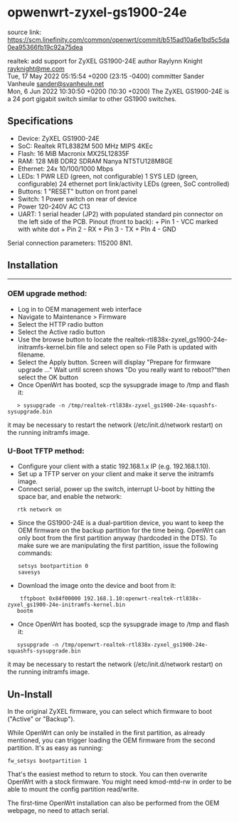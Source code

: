 # opwenwrt-zyxel-gs1900-24e

source link: https://scm.linefinity.com/common/openwrt/commit/b515ad10a6e1bd5c5da0ea95366fb19c92a75dea


realtek: add support for ZyXEL GS1900-24E
author	Raylynn Knight <rayknight@me.com>	
	Tue, 17 May 2022 05:15:54 +0200 (23:15 -0400)
committer	Sander Vanheule <sander@svanheule.net>	
	Mon, 6 Jun 2022 10:30:50 +0200 (10:30 +0200)
The ZyXEL GS1900-24E is a 24 port gigabit switch similar to other GS1900
switches.

Specifications
--------------
* Device:    ZyXEL GS1900-24E
* SoC:       Realtek RTL8382M 500 MHz MIPS 4KEc
* Flash:     16 MiB Macronix MX25L12835F
* RAM:       128 MiB DDR2 SDRAM Nanya NT5TU128M8GE
* Ethernet:  24x 10/100/1000 Mbps
* LEDs:      1 PWR LED (green, not configurable)
             1 SYS LED (green, configurable)
             24 ethernet port link/activity LEDs (green, SoC controlled)
* Buttons:   1 "RESET" button on front panel
* Switch:    1 Power switch on rear of device
* Power      120-240V AC C13
* UART:      1 serial header (JP2) with populated standard pin connector on
             the left side of the PCB.
             Pinout (front to back):
             + Pin 1 - VCC marked with white dot
             + Pin 2 - RX
             + Pin 3 - TX
             + PIn 4 - GND

Serial connection parameters:  115200 8N1.

## Installation
------------

### OEM upgrade method:

* Log in to OEM management web interface
* Navigate to Maintenance > Firmware
* Select the HTTP radio button
* Select the Active radio button
* Use the browse button to locate the realtek-rtl838x-zyxel_gs1900-24e-initramfs-kernel.bin file and select open so File Path is updated with filename.
* Select the Apply button. Screen will display "Prepare for firmware upgrade ..." Wait until screen shows "Do you really want to reboot?"then select the OK button
* Once OpenWrt has booted, scp the sysupgrade image to /tmp and flash it:
```
   > sysupgrade -n /tmp/realtek-rtl838x-zyxel_gs1900-24e-squashfs-sysupgrade.bin
```
   it may be necessary to restart the network (/etc/init.d/network restart) on
   the running initramfs image.

### U-Boot TFTP method:

* Configure your client with a static 192.168.1.x IP (e.g. 192.168.1.10).
* Set up a TFTP server on your client and make it serve the initramfs image.
* Connect serial, power up the switch, interrupt U-boot by hitting the
  space bar, and enable the network:
```
   rtk network on
```
* Since the GS1900-24E is a dual-partition device, you want to keep the OEM firmware on the backup partition for the time being. OpenWrt can only boot
  from the first partition anyway (hardcoded in the DTS). To make sure we are manipulating the first partition, issue the following commands:
  ```
  setsys bootpartition 0
  savesys
  ```
* Download the image onto the device and boot from it:
```
    tftpboot 0x84f00000 192.168.1.10:openwrt-realtek-rtl838x-zyxel_gs1900-24e-initramfs-kernel.bin
   bootm
  ```
* Once OpenWrt has booted, scp the sysupgrade image to /tmp and flash it:
```
   sysupgrade -n /tmp/openwrt-realtek-rtl838x-zyxel_gs1900-24e-squashfs-sysupgrade.bin
```
   it may be necessary to restart the network (/etc/init.d/network restart) on the running initramfs image.
   
   ## Un-Install

  In the original ZyXEL firmware, you can select which firmware to boot ("Active" or "Backup").

While OpenWrt can only be installed in the first partition, as already mentioned, you can trigger loading the OEM firmware from the second partition. It's as easy as running:
```
fw_setsys bootpartition 1
```
That's the easiest method to return to stock. You can then overwrite OpenWrt with a stock firmware.
You might need kmod-mtd-rw in order to be able to mount the config partition read/write.

The first-time OpenWrt installation can also be performed from the OEM webpage, no need to attach serial.
